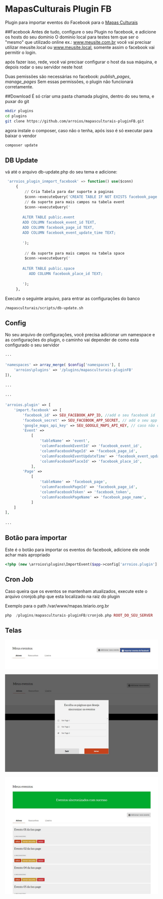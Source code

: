 # MapasCulturais Plugin FB
Plugin para importar eventos do Facebook para o [Mapas Culturais](https://github.com/hacklabr/mapasculturais)


##Facebook
Antes de tudo, configure o seu Plugin no facebook, e adicione os hosts do seu dominio
O dominio local para testes tem que ser o "mesmo" que utilizado online ex.:
www.meusite.com.br você vai precisar utilizar meusite.local ou www.meusite.local, somente assim o facebook vai
permitir o login.

após fazer isso, rede, você vai precisar configurar o host da sua máquina, e depois rodar o seu servidor neste host

Duas pemissões são necessárias no facebook: *publish_pages*, *manage_pages*
Sem essas permissões, o plugin não funcionará corretamente.

##Download 
É só criar uma pasta chamada plugins, dentro do seu tema, e puxar do git
```bash
mkdir plugins
cd plugins
git clone https://github.com/arroios/mapasculturais-pluginFB.git
```
agora instale o composer, caso não o tenha, após isso é só executar para baixar o vendor
```bash
composer update
```

## DB Update
vá até o arquivo db-update.php do seu tema e adicione:

```SQL
 'arroios_plugin_inmport_facebook' => function() use($conn)
     {
         // Cria Tabela para dar suporte a paginas
         $conn->executeQuery('CREATE TABLE IF NOT EXISTS facebook_page ( facebook_page_id   TEXT, facebook_token  TEXT, facebook_page_name TEXT, user_id TEXT)'); 
         // da suporte para mais campos na tabela event
         $conn->executeQuery('
       
        ALTER TABLE public.event 
        ADD COLUMN facebook_event_id TEXT, 
        ADD COLUMN facebook_page_id TEXT, 
        ADD COLUMN facebook_event_update_time TEXT; 
         
        ');
 
         // da suporte para mais campos na tabela space
         $conn->executeQuery('
       
        ALTER TABLE public.space
           ADD COLUMN facebook_place_id TEXT;  
         
        ');
     },
```

Execute o seguinte arquivo, para entrar as configurações do banco
```bash
/mapasculturais/scripts/db-update.sh
```

## Config
No seu arquivo de configurações, você precisa adicionar um namespace e as configurações do plugin, o caminho vai depender de como esta configurado o seu servidor

```php
...
 
'namespaces' => array_merge( $config['namespaces'], [
    'arroios\plugins' => '/plugins/mapasculturais-pluginFB'
]),
 
...
```

```php
...
 
'arroios.plugin' => [
    'import.facebook' => [
        'facebook_id' => SEU_FACEBOOK_APP_ID, //add o seu facebook id
        'facebook_secret' => SEU_FACEBOOK_APP_SECRET, // add o seu app secret do facebook
        'google_maps_api_key' => SEU_GOOGLE_MAPS_API_KEY, // caso não queira, eventos sem lat e lng, não entraram com espaço vinculado
        'Event' =>
            [
                'tableName' => 'event',
                'columnFacebookEventId' => 'facebook_event_id',
                'columnFacebookPageId' => 'facebook_page_id',
                'columnFacebookEventUpdateTime' => 'facebook_event_update_time',
                'columnFacebookPlaceId' => 'facebook_place_id',
            ],
        'Page' =>
            [
                'tableName' => 'facebook_page',
                'columnFacebookPageId' => 'facebook_page_id',
                'columnFacebookToken' => 'facebook_token',
                'columnFacebookPageName' => 'facebook_page_name',
            ]
    ]
],
 
... 
```

## Botão para importar
Este é o botão para importar os eventos do facebook, adicione ele onde achar mais apropriado
```php
<?php (new \arroios\plugins\ImportEvent($app->config['arroios.plugin']['import.facebook'], $app->user->id))->getHtml() ?>
```

## Cron Job
Caso queira que os eventos se mantenham atualizados, execute este o arquivo cronjob.php que esta localizado na raiz do plugin

Exemplo para o path /var/www/mapas.teiario.org.br

```php
php  /plugins/mapasculturais-pluginFB/cronjob.php ROOT_DO_SEU_SERVER
```

## Telas
![alt tag](https://raw.githubusercontent.com/arroios/mapasculturais-pluginFB/master/img/button.JPG)

![alt tag](https://raw.githubusercontent.com/arroios/mapasculturais-pluginFB/master/img/fanpages.JPG)

![alt tag](https://raw.githubusercontent.com/arroios/mapasculturais-pluginFB/master/img/success.JPG)
